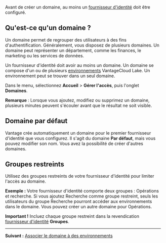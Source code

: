 Avant de créer un domaine, au moins un [fournisseur d'identité](whf1680184025148.md) doit être configuré.

Qu'est-ce qu'un domaine ?
-------------------------

Un domaine permet de regrouper des utilisateurs à des fins d'authentification. Généralement, vous disposez de plusieurs domaines. Un domaine peut représenter un département, comme les finances, le marketing ou les services de données.

Un fournisseur d'identité doit avoir au moins un domaine. Un domaine se compose d'un ou de plusieurs [environnements](sbt1640280496980.md) VantageCloud Lake. Un environnement peut se trouver dans un seul domaine.

Dans le menu, sélectionnez **Accueil** \> **Gérer l'accès**, puis l'onglet **Domaines**.

**Remarque** : Lorsque vous ajoutez, modifiez ou supprimez un domaine, plusieurs minutes peuvent s'écouler avant que le résultat ne soit visible.

Domaine par défaut
------------------

Vantage crée automatiquement un domaine pour le premier fournisseur d'identité que vous configurez. Il s'agit du domaine **Par défaut**, mais vous pouvez modifier son nom. Vous avez la possibilité de créer d'autres domaines.

Groupes restreints
------------------

Utilisez des groupes restreints de votre fournisseur d'identité pour limiter l'accès au domaine.

**Exemple :** Votre fournisseur d'identité comporte deux groupes : Opérations et recherche. Si vous ajoutez Recherche comme groupe restreint, seuls les utilisateurs du groupe Recherche pourront accéder aux environnements dans le domaine. Vous pouvez créer un autre domaine pour Opérations.

**Important !** Incluez chaque groupe restreint dans la revendication [fournisseur d'identité](whf1680184025148.md) **Groupes**.

------------------------------------------------------------------------

**Suivant :** [Associer le domaine à des environnements](jbj1680184191443.md)
